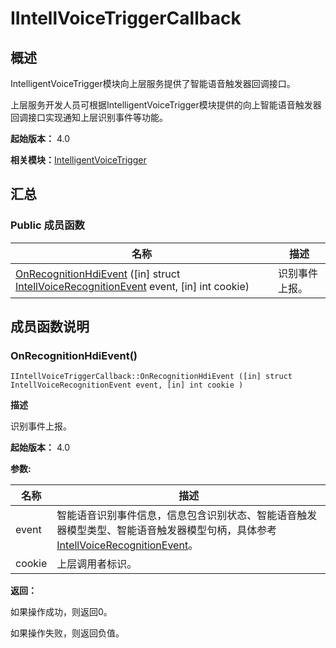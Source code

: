 # IIntellVoiceTriggerCallback


## 概述

IntelligentVoiceTrigger模块向上层服务提供了智能语音触发器回调接口。

上层服务开发人员可根据IntelligentVoiceTrigger模块提供的向上智能语音触发器回调接口实现通知上层识别事件等功能。

**起始版本：** 4.0

**相关模块：**[IntelligentVoiceTrigger](_intelligent_voice_trigger.md)


## 汇总


### Public 成员函数

| 名称 | 描述 | 
| -------- | -------- |
| [OnRecognitionHdiEvent](#onrecognitionhdievent) ([in] struct [IntellVoiceRecognitionEvent](_intell_voice_recognition_event.md) event, [in] int cookie) | 识别事件上报。  | 


## 成员函数说明


### OnRecognitionHdiEvent()

```
IIntellVoiceTriggerCallback::OnRecognitionHdiEvent ([in] struct IntellVoiceRecognitionEvent event, [in] int cookie )
```
**描述**

识别事件上报。

**起始版本：** 4.0

**参数:**

| 名称 | 描述 | 
| -------- | -------- |
| event | 智能语音识别事件信息，信息包含识别状态、智能语音触发器模型类型、智能语音触发器模型句柄，具体参考[IntellVoiceRecognitionEvent](_intell_voice_recognition_event.md)。  | 
| cookie | 上层调用者标识。 | 

**返回：**

如果操作成功，则返回0。

如果操作失败，则返回负值。
